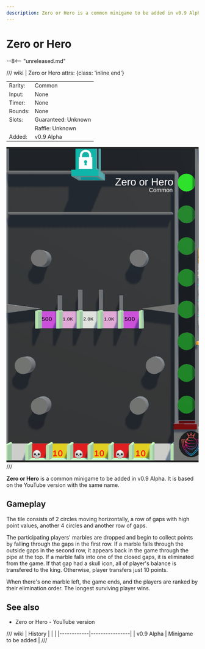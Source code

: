 ```yaml
---
description: Zero or Hero is a common minigame to be added in v0.9 Alpha. It is based on the YouTube version with the same name.
---
```


# Zero or Hero

--8<-- "unreleased.md"

/// wiki | Zero or Hero
    attrs: {class: 'inline end'}

|         |                     |
|---------|---------------------|
| Rarity: | Common              |
| Input:  | None                |
| Timer:  | None                |
| Rounds: | None                |
| Slots:  | Guaranteed: Unknown |
|         | Raffle: Unknown     |
| Added:  | v0.9 Alpha          |

![zero-or-hero](../../assets/images/minigames/zero-or-hero.png)
///

**Zero or Hero** is a common minigame to be added in v0.9 Alpha. It is based on the YouTube version with the same name.

## Gameplay

The tile consists of 2 circles moving horizontally, a row of gaps with high point values, another 4 circles and another row of gaps.

The participating players' marbles are dropped and begin to collect points by falling through the gaps in the first row. If a marble falls through the outside gaps in the second row, it appears back in the game through the pipe at the top. If a marble falls into one of the closed gaps, it is eliminated from the game. If that gap had a skull icon, all of player's balance is transfered to the king. Otherwise, player transfers just 10 points.

When there's one marble left, the game ends, and the players are ranked by their elimination order. The longest surviving player wins.

## See also

- Zero or Hero - YouTube version

/// wiki | History
|            |                |
|------------|----------------|
| v0.9 Alpha | Minigame to be added |
///
